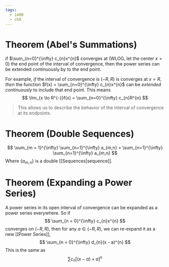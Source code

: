 ```yaml
---
tags:
  - 140B
  - ch8
---
```

# Theorem (Abel's Summations)
if $\sum_{n=0}^{\infty} c_{n}x^{n}$ converges at (WLOG, let the center $x = 0$) the end point of the interval of convergence, then the power series can be extended continuously by to the end point. 

For example, *if* the interval of convergence is $(-R, R)$ is converges at $x = R$, *then* the function $f(x) = \sum_{n=0}^{\infty} c_{n}x^{n}$ can be *extended continuously* to include that end point. This means 
$$
\lim_{x \to R^{-}}f(x) = \sum_{n=0}^{\infty} c_{n}R^{n}
$$
> This allows us to describe the behavior of the interval of convergence at its endpoints. 

# Theorem (Double Sequences)
$$
\sum_{m = 1}^{\infty} \sum_{n=1}^{\infty} a_{m,n} = \sum_{n=1}^{\infty} \sum_{n=1}^{\infty} a_{m,n}
$$
Where $\{a_{m,n}\}$ is a double [[Sequences|sequence]]. 

# Theorem (Expanding a Power Series)
A power series in its open interval of convergence can be expanded as a power series everywhere. So if 
$$
\sum_{n = 0}^{\infty} c_{n}x^{n} 
$$
converges on $(-R, R)$, then for any $a \in (-R, R)$, we can re-expand it as a new [[Power Series]], 
$$
\sum_{n = 0}^{\infty} d_{n}(x - a)^{n}
$$
This is the same as 
$$
\sum c_{n}[(x - a) + a]^{n}
$$
